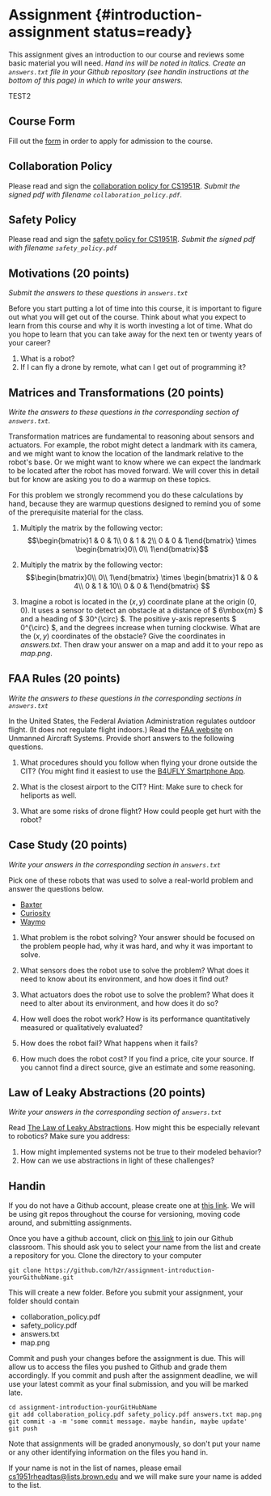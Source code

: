 # Assignment {#introduction-assignment status=ready}

This assignment gives an introduction to our course and reviews some basic
material you will need. *Hand ins will be noted in italics. Create an
`answers.txt` file in your Github repository (see handin instructions at the
bottom of this page) in which to write your answers.*

TEST2

## Course Form

Fill out the
[form](https://docs.google.com/forms/d/1H9RmjkpoRjVK3JAbkEogyKDuwZQWIR6a7M4KQng4Tf0/viewform?edit_requested=true)
in order to apply for admission to the course.

## Collaboration Policy

Please read and sign the [collaboration policy for
CS1951R](https://cs.brown.edu/courses/cs1951r/assignments/introduction/collaboration_policy.pdf). *Submit the signed pdf with filename
`collaboration_policy.pdf`.*

## Safety Policy

Please read and sign the [safety policy for CS1951R](https://cs.brown.edu/courses/cs1951r/assignments/introduction/safety_policy.pdf).
*Submit the signed pdf with filename `safety_policy.pdf`*

## Motivations (20 points)

*Submit the answers to these questions in `answers.txt`*

Before you start putting a lot of time into this course, it is important to
figure out what you will get out of the course.  Think about what you expect to
learn from this course and why it is worth investing a lot of time.  What do
you hope to learn that you can take away for the next ten or twenty years of
your career?

1. What is a robot?
1. If I can fly a drone by remote, what can I get out of programming it?


## Matrices and Transformations (20 points)

*Write the answers to these questions in the corresponding section of `answers.txt`.*

Transformation matrices are fundamental to reasoning about sensors and
actuators.  For example, the robot might detect a landmark with its
camera, and we might want to know the location of the landmark
relative to the robot's base.  Or we might want to know where we can
expect the landmark to be located after the robot has moved forward.
We will cover this in detail but for know are asking you to do a
warmup on these topics.

For this problem we strongly recommend you do these calculations by hand,
because they are warmup questions designed to remind you of some of the
prerequisite material for the class.

1. Multiply the matrix by the following vector:
  $$\begin{bmatrix}1 & 0 & 1\\
                 0 & 1 & 2\\
                 0 & 0 & 1\end{bmatrix}
  \times
  \begin{bmatrix}0\\
                 0\\
                 1\end{bmatrix}$$

2. Multiply the matrix by the following vector:
   $$\begin{bmatrix}0\\
                  0\\
                  1\end{bmatrix}
   \times
   \begin{bmatrix}1 & 0 & 4\\
                  0 & 1 & 10\\
                  0 & 0 & 1\end{bmatrix} $$

3. Imagine a robot is located in the $(x, y)$ coordinate plane at the
   origin $(0,0)$. It uses a sensor to detect an obstacle at a distance
   of $ 6\mbox{m} $ and a heading of $ 30^{\circ} $. The positive y-axis
   represents $ 0^{\circ} $, and the degrees increase when turning clockwise.
   What are the $(x, y)$ coordinates of the obstacle? Give the coordinates
   in _answers.txt_. Then draw your answer on a map and add it to your repo as
   _map.png_.

## FAA Rules (20 points)
*Write the answers to these questions in the corresponding sections in `answers.txt`*

In the United States, the Federal Aviation Administration regulates
outdoor flight.  (It does not regulate flight indoors.)  Read the [FAA
website](https://www.faa.gov/uas/) on Unmanned Aircraft Systems.
Provide short answers to the following questions.


1. What procedures should you follow when flying your drone outside
   the CIT?  (You might find it easiest to use the [B4UFLY Smartphone
   App](https://www.faa.gov/uas/where_to_fly/b4ufly/).

2. What is the closest airport to the CIT? Hint: Make sure to check for
   heliports as well.

3. What are some risks of drone flight? How could people get hurt with the
   robot?

## Case Study (20 points)

*Write your answers in the corresponding section in `answers.txt`*

Pick one of these robots that was used to solve a real-world problem and answer
the questions below.
- [Baxter](https://www.rethinkrobotics.com/baxter/)
- [Curiosity](https://en.wikipedia.org/wiki/Curiosity_(rover))
- [Waymo](https://waymo.com)

1. What problem is the robot solving? Your answer should be focused on the
   problem people had, why it was hard, and why it was important to solve.

2. What sensors does the robot use to solve the problem? What does it need to
   know about its environment, and how does it find out?

3. What actuators does the robot use to solve the problem? What does it need to
   alter about its environment, and how does it do so?

4. How well does the robot work? How is its performance quantitatively measured
   or qualitatively evaluated?

5. How does the robot fail? What happens when it fails?

6. How much does the robot cost? If you find a price, cite your source. If you
   cannot find a direct source, give an estimate and some reasoning.

## Law of Leaky Abstractions (20 points)

*Write your answers in the corresponding section of `answers.txt`*

Read [The Law of Leaky
Abstractions](https://www.joelonsoftware.com/2002/11/11/the-law-of-leaky-abstractions/).
How might this be especially relevant to robotics? Make sure you address:

1. How might implemented systems not be true to their modeled behavior?
1. How can we use abstractions in light of these challenges?

## Handin

If you do not have a Github account, please create one at [this
link](https://github.com). We will be using git repos throughout the course for
versioning, moving code around, and submitting assignments.

Once you have a github account, click on [this
link](https://classroom.github.com/a/5D9_VZJ8) to join our Github classroom.
This should ask you to select your name from the list and create a repository
for you. Clone the directory to your computer

`git clone https://github.com/h2r/assignment-introduction-yourGithubName.git`

This will create a new folder. Before you submit your assignment, your folder
should contain

* collaboration_policy.pdf
* safety_policy.pdf
* answers.txt
* map.png

Commit and push your changes before the assignment is due. This will allow us to
access the files you pushed to Github and grade them accordingly. If you commit
and push after the assignment deadline, we will use your latest commit as your
final submission, and you will be marked late.

```
cd assignment-introduction-yourGitHubName
git add collaboration_policy.pdf safety_policy.pdf answers.txt map.png
git commit -a -m 'some commit message. maybe handin, maybe update'
git push
```

Note that assignments will be graded anonymously, so don't put your name or any
other identifying information on the files you hand in.

If your name is not in the list of names, please email
cs1951rheadtas@lists.brown.edu and we will make sure your name is added to the
list.
